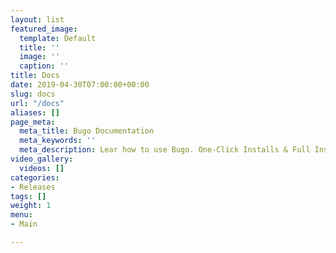 ```yaml
---
layout: list
featured_image:
  template: Default
  title: ''
  image: ''
  caption: ''
title: Docs
date: 2019-04-30T07:00:00+00:00
slug: docs
url: "/docs"
aliases: []
page_meta:
  meta_title: Bugo Documentation
  meta_keywords: ''
  meta_description: Lear how to use Bugo. One-Click Installs & Full Installs.
video_gallery:
  videos: []
categories:
- Releases
tags: []
weight: 1
menu:
- Main

---
```

